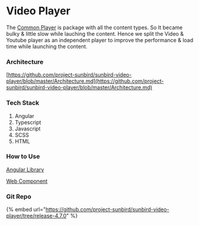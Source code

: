 # Video Player

The [Common Player](common-player/) is package with all the content types. So It became bulky & little slow while lauching the content. Hence we split the Video & Youtube player as an independent player to improve the performance & load time while launching the content.



### Architecture

[https://github.com/project-sunbird/sunbird-video-player/blob/master/Architecture.md](https://github.com/project-sunbird/sunbird-video-player/blob/master/Architecture.md)

### Tech Stack

1. Angular&#x20;
2. Typescript
3. Javascript
4. SCSS
5. HTML

### How to Use

&#x20;[Angular Library](https://github.com/project-sunbird/sunbird-video-player/tree/release-4.8.0#getting-started)&#x20;

[Web Component](https://github.com/project-sunbird/sunbird-video-player/tree/release-4.8.0#use-as-web-components)

### Git Repo

{% embed url="https://github.com/project-sunbird/sunbird-video-player/tree/release-4.7.0" %}
